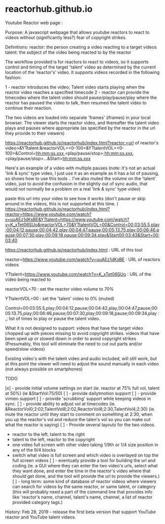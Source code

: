 # reactorhub.github.io
Youtube Reactor web page :

Purpose: A javascript webpage that allows youtube reactors to react to videos without (significantly less?) fear of copyright strikes.

Definitions:
  reactor: the person creating a video reacting to a target videos
  talent: the subject of the video being reacted to by the reactor

The workflow provided is for reactors to react to videos, so it supports control and timing of the target 'talent' video as determined by the current location of the 'reactor's' video. It supports videos recorded in the following fashion:

1 - reactor introduces the video; Talent video starts playing when the reactor video reaches a specified timecode
2 - reactor can provide the timecodes where the talent video should pause/play/pause/play where the reactor has paused the video to talk, then resumed the talent video to continue their reaction.

The two videos are loaded into separate 'frames' (iframes) in your local browser. The viewer starts the reactor video, and thereafter the talent video plays and pauses where appropriate (as specified by the reactor in the url they provide to their viewers)

 https://reactorhub.github.io/reactorhub/index.html?reactor:<url of reactor's video>&YTtalent:<url of the video being reacted to>&reactorVOL=<0-100>&YTtalentVOL=<0-100>&Control=<hh:mm:ss.xxx>,<play/pause/stop>;<hh:mm:ss.xxx>,<play/pause/stop>...&Start=<hh:mm:ss.xxx>

Here's an example of a video with multiple pauses (note: it's not an actual 'link & sync' type video, I just use it as an example as it has a lot of pausing, so shows how to use this tools .. I've also muted the volume on the 'talent' video, just to avoid the confusion in the slightly out of sync audio, that would not normally be a problem on a real 'link & sync' type video)

paste this url into your video to see how it works (don't pause or skip around in the videos, this is not supported at this time. )
 https://reactorhub.github.io/reactorhub/index.html?reactor=https://www.youtube.com/watch?v=uuAEz1dKsBE&YTtalent=https://www.youtube.com/watch?v=K_xTet06SUo&reactorVOL=70&YTtalentVOL=00&Control=00:03:55.5,play;00:04:12,pause;00:04:42,play;00:04:47,pause;00:05:13.75,play;00:06:46,pause;00:07:30,play;00:09:18,pause;00:09:34,play&Start00:03:43&Start=00:03:40

 https://reactorhub.github.io/reactorhub/index.html : URL of this tool

 reactor=https://www.youtube.com/watch?v=uuAEz1dKsBE : URL of reactors videos

 YTtalent=https://www.youtube.com/watch?v=K_xTet06SUo : URL of the video being reacted to

 reactorVOL=70 : set the reactor video volume to 70%

 YTtalentVOL=00 : set the 'talent' video to 0% (muted)

Control=00:03:55.5,play;00:04:12,pause;00:04:42,play;00:04:47,pause;00:05:13.75,play;00:06:46,pause;00:07:30,play;00:09:18,pause;00:09:34,play  : <time>,<command>; list of times to play or pause the talent video.

What it is not designed to support:
  videos that have the target video chopped up with pieces missing to avoid copyright strikes.
  videos that have been sped up or slowed down in order to avoid copyright strikes
  (Presumably, this tool will eliminate the need to cut out parts and/or speed/slow videos)

  Existing video's with the talent video and audio included, will still work, but at this point the viewer will need to adjust the sound manually in each video (not always possible on smartphones)


TODO

[x] - provide initial volume settings on start (ie. reactor at 75% full vol, talent at 50%) (ie &StartVol:75/50)
[ ] - provide dailytmotion support
[ ] - provide vimieo support
[ ] - provide 'scrubbing' support while keeping videos in sync.
[ ] - provide ability to adjust vol at timecodes (ie. &ReactorVol0;2:02;TalentVol8;2:02,ReactorVol8;2:30,TalentVol4;2:30) (ie. mute the reactor until they start to comment on something at 2:30, when you up the reactor's vol and reduce the talen's vol so you can make out what the reactor is saying)
[ ] - Provide several layouts for the two videos.
  * reactor to the left, talent to the right
  * talent to the left, reactor to the copyright
  * one video full screen with other video taking 1/9th or 1/4 size position in any of the 9/4 blocks
  * switch what video is full screen and which video is overlayed on top the full screen videos
[ ] - eventually provide a tool for building the url and coding (ie. a GUI where they can enter the two video's urls, select what they want done, and enter the time in the reactor's video where that should get done, and the tool will provide the url to provide the viewers.)
[ ] - long term: some kind of database of reactor videos where viewers can search for videos by the same reactor, or same talent, or category (this will probably need a part of the command line that provides info like 'reactor's name, channel, talent's name, channel, a list of reactor provided category tags.)


History: Feb 28, 2019 - release the first beta version that support YouTube reactor and YouTube talent videos.
